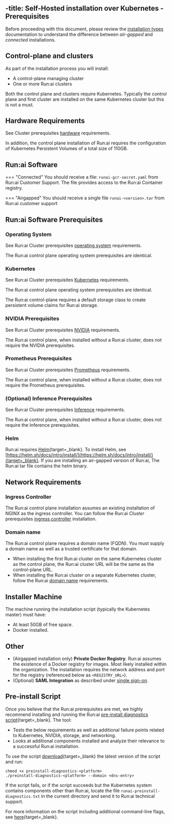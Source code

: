 -title: Self-Hosted installation over Kubernetes - Prerequisites
---

Before proceeding with this document, please review the [installation types](../../installation-types.md) documentation to understand the difference between _air-gapped_ and _connected_ installations. 


## Control-plane and clusters

As part of the installation process you will install:

* A control-plane managing cluster
* One or more Run:ai clusters

Both the control plane and clusters require Kubernetes. Typically the control plane and first cluster are installed on the same Kubernetes cluster but this is not a must. 

## Hardware Requirements

See Cluster prerequisites [hardware](../../cluster-setup/cluster-prerequisites.md#hardware-requirements) requirements.

In addition, the control plane installation of Run:ai requires the configuration of Kubernetes Persistent Volumes of a total size of 110GB. 

## Run:ai Software

=== "Connected"
    You should receive a file: `runai-gcr-secret.yaml` from Run:ai Customer Support. The file provides access to the Run:ai Container registry.

=== "Airgapped"
    You should receive a single file `runai-<version>.tar` from Run:ai customer support

## Run:ai Software Prerequisites

### Operating System

See Run:ai Cluster prerequisites [operating system](../../cluster-setup/cluster-prerequisites.md#operating-system) requirements.

The Run:ai control plane operating system prerequisites are identical.

### Kubernetes

See Run:ai Cluster prerequisites [Kubernetes](../../cluster-setup/cluster-prerequisites.md#kubernetes) requirements.

The Run:ai control plane operating system prerequisites are identical.

The Run:ai control-plane requires a default storage class to create persistent volume claims for Run:ai storage. 

### NVIDIA Prerequisites

See Run:ai Cluster prerequisites [NVIDIA](../../cluster-setup/cluster-prerequisites.md#nvidia) requirements.

The Run:ai control plane, when installed without a Run:ai cluster, does not require the NVIDIA prerequisites.

### Prometheus Prerequisites

See Run:ai Cluster prerequisites [Prometheus](../../cluster-setup/cluster-prerequisites.md#prometheus) requirements.

The Run:ai control plane, when installed without a Run:ai cluster, does not require the Prometheus prerequisites. 

### (Optional) Inference Prerequisites 

See Run:ai Cluster prerequisites [Inference](../../cluster-setup/cluster-prerequisites.md#inference) requirements.

The Run:ai control plane, when installed without a Run:ai cluster, does not require the Inference prerequisites. 

### Helm

Run:ai requires [Helm](https://helm.sh/){target=_blank}. To install Helm, see [https://helm.sh/docs/intro/install/](https://helm.sh/docs/intro/install/){target=_blank}. If you are installing an air-gapped version of Run:ai, The Run:ai tar file contains the helm binary. 


## Network Requirements

### Ingress Controller

The Run:ai control plane installation assumes an existing installation of NGINX as the ingress controller. You can follow the Run:ai _Cluster_ prerequisites [ingress controller](../../cluster-setup/cluster-prerequisites.md#ingress-controller) installation.

### Domain name

The Run:ai control plane requires a domain name (FQDN). You must supply a domain name as well as a trusted certificate for that domain. 

* When installing the first Run:ai cluster on the same Kubernetes cluster as the control plane, the Run:ai cluster URL will be the same as the control-plane URL.
* When installing the Run:ai cluster on a separate Kubernetes cluster, follow the Run:ai [domain name](../../cluster-setup/cluster-prerequisites.md#domain-name) requirements. 

## Installer Machine

The machine running the installation script (typically the Kubernetes master) must have:

* At least 50GB of free space.
* Docker installed.

## Other

* (Airgapped installation only)  __Private Docker Registry__. Run:ai assumes the existence of a Docker registry for images. Most likely installed within the organization. The installation requires the network address and port for the registry (referenced below as `<REGISTRY_URL>`). 
* (Optional) __SAML Integration__ as described under [single sign-on](../../authentication/sso.md). 


## Pre-install Script

Once you believe that the Run:ai prerequisites are met, we highly recommend installing and running the Run:ai [pre-install diagnostics script](https://github.com/run-ai/preinstall-diagnostics){target=_blank}. The tool:

* Tests the below requirements as well as additional failure points related to Kubernetes, NVIDIA, storage, and networking.
* Looks at additional components installed and analyze their relevance to a successful Run:ai installation. 

To use the script [download](https://github.com/run-ai/preinstall-diagnostics/releases){target=_blank} the latest version of the script and run:

```
chmod +x preinstall-diagnostics-<platform>
./preinstall-diagnostics-<platform> --domain <dns-entry>
```

If the script fails, or if the script succeeds but the Kubernetes system contains components other than Run:ai, locate the file `runai-preinstall-diagnostics.txt` in the current directory and send it to Run:ai technical support. 

For more information on the script including additional command-line flags, see [here](https://github.com/run-ai/preinstall-diagnostics){target=_blank}.

